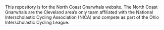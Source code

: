 This repository is for the North Coast Gnarwhals website.  The North Coast Gnarwhals are the Cleveland area’s only team affiliated with the National Interscholastic Cycling Association (NICA) and compete as part of the Ohio Interscholastic Cycling League.
